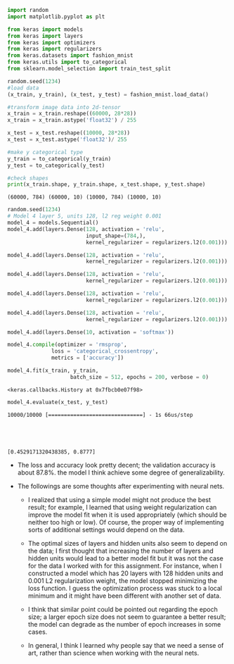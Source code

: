 

```python
import random
import matplotlib.pyplot as plt

from keras import models
from keras import layers
from keras import optimizers
from keras import regularizers
from keras.datasets import fashion_mnist
from keras.utils import to_categorical
from sklearn.model_selection import train_test_split
```


```python
random.seed(1234)
#load data
(x_train, y_train), (x_test, y_test) = fashion_mnist.load_data()

#transform image data into 2d-tensor
x_train = x_train.reshape((60000, 28*28))
x_train = x_train.astype('float32') / 255

x_test = x_test.reshape((10000, 28*28))
x_test = x_test.astype('float32')/ 255

#make y categorical type
y_train = to_categorical(y_train)
y_test = to_categorical(y_test)

#check shapes
print(x_train.shape, y_train.shape, x_test.shape, y_test.shape)
```

    (60000, 784) (60000, 10) (10000, 784) (10000, 10)
    


```python
random.seed(1234)
# Model 4 layer 5, units 128, l2 reg weight 0.001
model_4 = models.Sequential()
model_4.add(layers.Dense(128, activation = 'relu', 
                         input_shape=(784,),
                         kernel_regularizer = regularizers.l2(0.001)))

model_4.add(layers.Dense(128, activation = 'relu', 
                         kernel_regularizer = regularizers.l2(0.001)))

model_4.add(layers.Dense(128, activation = 'relu', 
                         kernel_regularizer = regularizers.l2(0.001)))

model_4.add(layers.Dense(128, activation = 'relu', 
                         kernel_regularizer = regularizers.l2(0.001)))

model_4.add(layers.Dense(128, activation = 'relu', 
                         kernel_regularizer = regularizers.l2(0.001)))

model_4.add(layers.Dense(10, activation = 'softmax'))

model_4.compile(optimizer = 'rmsprop',
              loss = 'categorical_crossentropy',
              metrics = ['accuracy'])

model_4.fit(x_train, y_train, 
                    batch_size = 512, epochs = 200, verbose = 0)
```




    <keras.callbacks.History at 0x7fbcb0e07f98>




```python
model_4.evaluate(x_test, y_test)
```

    10000/10000 [==============================] - 1s 66us/step
    




    [0.4529171320438385, 0.8777]



* The loss and accuracy look pretty decent; the validation accuracy is about 87.8%. the model I think achieve some degree of generalizability.

* The followings are some thoughts after experimenting with neural nets.

    - I realized that using a simple model might not produce the best result; for example, I learned that using weight regularization can improve the model fit when it is used appropriately (which should be neither too high or low). Of course, the proper way of implementing sorts of additional settings would depend on the data.
    
    - The optimal sizes of layers and hidden units also seem to depend on the data; I first thought that increasing the number of layers and hidden units would lead to a better model fit but it was not the case for the data I worked with for this assignment. For instance, when I constructed a model which has 20 layers with 128 hidden units and 0.001 L2 regularization weight, the model stopped minimizing the loss function. I guess the optimization process was stuck to a local minimum and it might have been different with another set of data.
    
    - I think that similar point could be pointed out regarding the epoch size; a larger epoch size does not seem to guarantee a better result; the model can degrade as the number of epoch increases in some cases.
    
    - In general, I think I learned why people say that we need a sense of art, rather than science when working with the neural nets.
